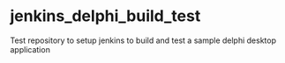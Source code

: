# jenkins_delphi_build_test
Test repository to setup jenkins to build and test a sample delphi desktop application
